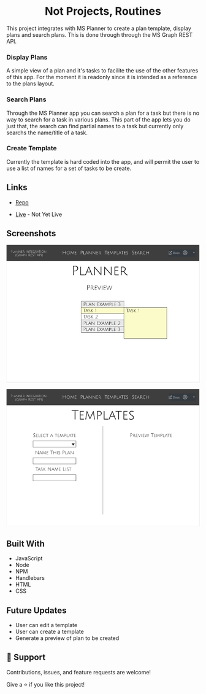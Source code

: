 <h1 align="center">Not Projects, Routines</h1>

<p>This project integrates with MS Planner to create a plan template, display plans and search plans. This is done through through the MS Graph REST API.</p>

### Display Plans
A simple view of a plan and it's tasks to facilite the use of the other features of this app. For the moment it is readonly since it is intended as a reference to the plans layout.

### Search Plans
Through the MS Planner app you can search a plan for a task but there is no way to search for a task in various plans. This part of the app lets you do just that, the search can find partial names to a task but currently only searchs the name/title of a task.

### Create Template
Currently the template is hard coded into the app, and will permit the user to use a list of names for a set of tasks to be create.





## Links

- [Repo](https://github.com/diannedejesus/manage_routineTasks "Not Projects, Routines Repo")

- [Live](<Homepage url> "Live View") - Not Yet Live

<!-- - [Bugs](https://github.com/Rohit19060/<project-name>/issues "Issues Page")

- [API](<API Link> "API") -->

## Screenshots

<!-- ![Home Page](/screenshots/1.png "Home Page") -->

![View of Planners](/planner-viewer.png)

![Insert a Template](/planner-templates.png)

<!-- ## Available Commands

In the project directory, you can run:

### `npm start" : "react-scripts start"`,

The app is built using `create-react-app` so this command Runs the app in Development mode. Open [http://localhost:3000](http://localhost:3000) to view it in the browser. You also need to run the server file as well to completely run the app. The page will reload if you make edits.
You will also see any lint errors in the console.

### `"npm run build": "react-scripts build"`,

Builds the app for production to the `build` folder. It correctly bundles React in production mode and optimizes the build for the best performance. The build is minified and the filenames include the hashes. Your app will be ready to deploy!

### `"npm run test": "react-scripts test"`,

Launches the test runner in the interactive watch mode.

### `"npm run dev": "concurrently "nodemon server" "npm run start"`,

For running the server and app together I am using concurrently this helps a lot in the MERN application as it runs both the server (client and server) concurrently. So you can work on them both together.

### `"serve": "node server"`

For running the server file on you can use this command.

### `npm run serve`
 -->
## Built With

- JavaScript
- Node
- NPM
- Handlebars
- HTML
- CSS

## Future Updates

- User can edit a template
- User can create a template
- Generate a preview of plan to be created



## 🤝 Support

Contributions, issues, and feature requests are welcome!

Give a ⭐️ if you like this project!
